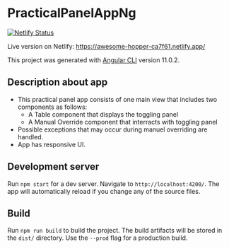 # PracticalPanelAppNg

[![Netlify Status](https://api.netlify.com/api/v1/badges/6e0d2e4b-9256-4c0f-b598-dede678898d3/deploy-status)](https://app.netlify.com/sites/awesome-hopper-ca7f61/deploys)

Live version on Netlify: https://awesome-hopper-ca7f61.netlify.app/

This project was generated with [Angular CLI](https://github.com/angular/angular-cli) version 11.0.2.

## Description about app

- This practical panel app consists of one main view that includes two components as follows:
    - A Table component that displays the toggling panel
    - A Manual Override component that interracts with toggling panel
- Possible exceptions that may occur during manuel overriding are handled.
- App has responsive UI.

## Development server

Run `npm start` for a dev server. Navigate to `http://localhost:4200/`. The app will automatically reload if you change any of the source files.

## Build

Run `npm run build` to build the project. The build artifacts will be stored in the `dist/` directory. Use the `--prod` flag for a production build.

